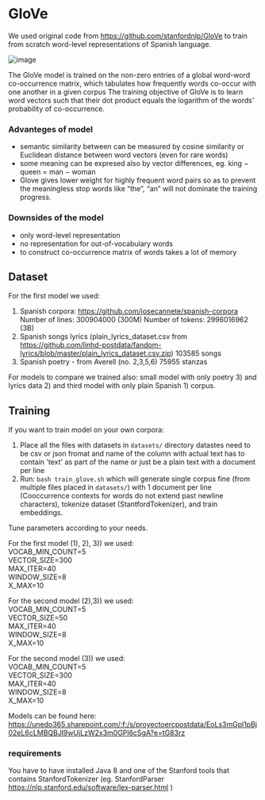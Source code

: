 # GloVe

We used original code from https://github.com/stanfordnlp/GloVe to train from scratch word-level representations of Spanish language.

![image](https://user-images.githubusercontent.com/83391529/118666099-2d4eb180-b7f3-11eb-96c6-3ab00c781403.png)

The GloVe model is trained on the non-zero entries of a global word-word co-occurrence matrix, which tabulates how frequently words co-occur with one another in a given corpus
The training objective of GloVe is to learn word vectors such that their dot product equals the logarithm of the words' probability of co-occurrence.

### Advanteges of model
- semantic similarity between can be measured by cosine similarity or Euclidean distance between word vectors (even for rare words)
- some meaning can be expresed also by vector differences, eg. king − queen = man − woman
- Glove gives lower weight for highly frequent word pairs so as to prevent the meaningless stop words like “the”, “an” will not dominate the training progress.

### Downsides of the model
- only word-level representation
- no representation for out-of-vocabulary words
- to construct co-occurrence matrix of words takes a lot of memory

## Dataset

For the first model we used:
1) Spanish corpora: https://github.com/josecannete/spanish-corpora
Number of lines: 300904000 (300M)
Number of tokens: 2996016962 (3B)
2) Spanish songs lyrics (plain_lyrics_dataset.csv from https://github.com/linhd-postdata/fandom-lyrics/blob/master/plain_lyrics_dataset.csv.zip)
103585 songs
3) Spanish poetry - from Averell (no. 2,3,5,6)
75955 stanzas

For models to compare we trained also: small model with only poetry 3) and lyrics data 2) and third model with only plain Spanish 1) corpus.

## Training

If you want to train model on your own corpora:
1. Place all the files with datasets in `datasets/` directory
  datastes need to be csv or json fromat and name of the column with actual text has to contain 'text' as part of the name or just be a plain text with a document per line 
2. Run:
  `bash train_glove.sh`
  which will generate single corpus fine (from multiple files placed in `datasets/`) with 1 document per line (Cooccurrence contexts for words do not extend past newline characters), tokenize dataset (StantfordTokenizer), and train embeddings.

Tune parameters according to your needs. 

For the first model (1), 2), 3)) we used:  
VOCAB_MIN_COUNT=5  
VECTOR_SIZE=300  
MAX_ITER=40  
WINDOW_SIZE=8  
X_MAX=10  

For the second model (2),3)) we used:  
VOCAB_MIN_COUNT=5  
VECTOR_SIZE=50  
MAX_ITER=40  
WINDOW_SIZE=8  
X_MAX=10  

For the second model (3)) we used:  
VOCAB_MIN_COUNT=5  
VECTOR_SIZE=300  
MAX_ITER=40  
WINDOW_SIZE=8  
X_MAX=10  

Models can be found here: https://unedo365.sharepoint.com/:f:/s/proyectoercpostdata/EoLs3mGpl1pBj02eL6cLMBQBJl9wUjLzW2x3m0GPl6cSgA?e=tG83rz

### requirements

You have to have installed Java 8 and one of the Stanford tools that contains StanfordTokenizer (eg. StanfordParser https://nlp.stanford.edu/software/lex-parser.html )



